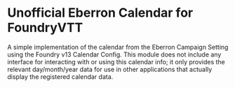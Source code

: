 # Unofficial Eberron Calendar for FoundryVTT

A simple implementation of the calendar from the Eberron Campaign Setting using the Foundry v13 Calendar Config. This module does not include any interface for interacting with or using this calendar info; it only provides the relevant day/month/year data for use in other applications that actually display the registered calendar data.
